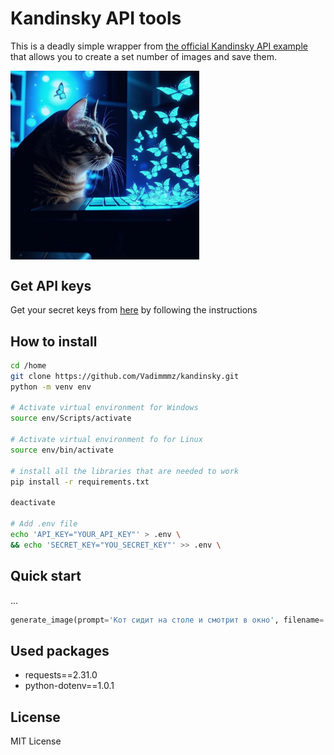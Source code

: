 # Kandinsky API tools
This is a deadly simple wrapper from [the official Kandinsky API example](https://fusionbrain.ai/docs/doc/api-dokumentaciya/) that
allows you to create a set number of images and save them.

<img src="images/README.jpg" width="60%" align="center">  

## Get API keys
Get your secret keys from [here](https://fusionbrain.ai/docs/doc/poshagovaya-instrukciya-po-upravleniu-api-kluchami/) by following the instructions


## How to install


```bash
cd /home
git clone https://github.com/Vadimmmz/kandinsky.git
python -m venv env

# Activate virtual environment for Windows
source env/Scripts/activate

# Activate virtual environment fo for Linux
source env/bin/activate

# install all the libraries that are needed to work
pip install -r requirements.txt

deactivate

# Add .env file
echo 'API_KEY="YOUR_API_KEY"' > .env \
&& echo 'SECRET_KEY="YOU_SECRET_KEY"' >> .env \

```

## Quick start
...

```python
generate_image(prompt='Кот сидит на столе и смотрит в окно', filename='cat', image_num=3, folder='folder with cat')
```

## Used packages

- requests==2.31.0
- python-dotenv==1.0.1

## License

MIT License
